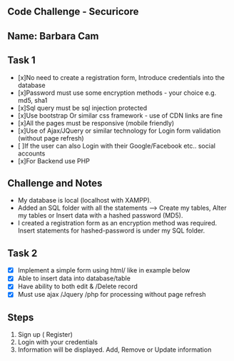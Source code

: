 ## Code Challenge - Securicore
## Name: Barbara Cam


## Task 1
 
- [x]No need to create a registration form, Introduce credentials into the      database
- [x]Password must use some encryption methods - your choice e.g. md5, sha1
- [x]Sql query must be sql injection protected 
- [x]Use bootstrap Or similar css framework - use of CDN links are fine 
- [x]All the pages must be responsive (mobile friendly)  
- [x]Use of Ajax/JQuery or similar technology for Login form validation (without page refresh) 
- [ ]If the user can also Login with their Google/Facebook etc.. social accounts 
- [x]For Backend use PHP 

## Challenge and Notes

- My database is local (localhost with XAMPP).
- Added an SQL folder with all the statements --> Create my tables, Alter my tables or Insert data with a hashed password (MD5).
- I created a registration form as an encryption method was required. Insert statements for hashed-password is under my SQL folder.


## Task 2

- [x] Implement a simple form using html/ like in example below
- [x] Able to insert data into database/table 
- [x] Have ability to both edit & /Delete record 
- [x] Must use ajax /Jquery /php for processing without page refresh 

## Steps

1. Sign up ( Register)
2. Login with your credentials
3. Information will be displayed. Add, Remove or Update information